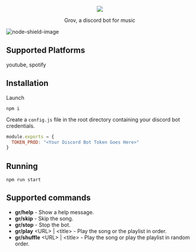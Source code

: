 <p align="center">
  <img src="https://i.imgur.com/CVoMXzm.png">
  <p align="center">Grov, a discord bot for music</p>
</p>

![node-shield-image]

## Supported Platforms

youtube, spotify

## Installation

Launch

`npm i`

Create a `config.js` file in the root directory containing your discord bot credentials.

```js
module.exports = {
  TOKEN_PROD: "<Your Discord Bot Token Goes Here>"
}
```

## Running

`npm run start`

## Supported commands

- **gr/help** - Show a help message.
- **gr/skip** - Skip the song.
- **gr/stop** - Stop the bot.
- **gr/play** \<URL\> | \<title\> - Play the song or the playlist in order.
- **gr/shuffle** \<URL\> | \<title\> - Play the song or play the playlist in random order.

[node-shield-image]: https://img.shields.io/static/v1?label=node&message=14.16.1&color=green
